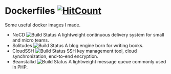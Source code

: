 # Dockerfiles [![HitCount](https://hits.dwyl.com/naiba/Dockerfiles.svg)](https://hits.dwyl.com/naiba/Dockerfiles)

Some useful docker images I made.

- NoCD ![Build Status](https://github.com/naiba/nocd/workflows/Build%20Docker%20Image/badge.svg) A lightweight continuous delivery system for small and micro teams.
- Solitudes ![Build Status](https://github.com/naiba/solitudes/workflows/Build%20Docker%20Image/badge.svg) A blog engine born for writing books.
- CloudSSH ![Build Status](https://github.com/naiba/cloudssh/workflows/goreleaser/badge.svg) SSH key management tool, cloud synchronization, end-to-end encryption.
- Beanstalkd ![Build Status](https://github.com/naiba/Dockerfiles/workflows/beanstalkd/badge.svg) A lightweight message queue commonly used in PHP.
